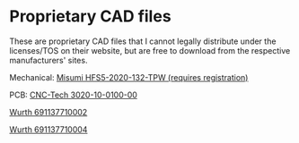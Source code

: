 # Proprietary CAD files
These are proprietary CAD files that I cannot legally distribute under the licenses/TOS on their website, but are free to download from the respective manufacturers' sites.

Mechanical:
[Misumi HFS5-2020-132-TPW (requires registration)](https://us.misumi-ec.com/vona2/detail/110302683830/?HissuCode=HFS5-2020-132-TPW&PNSearch=HFS5-2020-132-TPW&searchFlow=results2type&KWSearch=HFS5-2020-132-TPW)

PCB:
[CNC-Tech 3020-10-0100-00](https://www.cnctech.us/pdfs/3020-10-0100-00%203D.zip)

[Wurth 691137710002](https://www.we-online.com/catalog/download/691137710002%20%28rev1%29.stp)

[Wurth 691137710004](https://www.we-online.com/catalog/download/691137710004%20%28rev1%29.stp)

